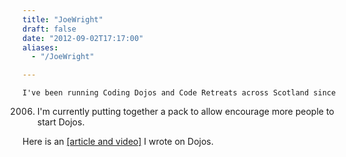```yaml
---
title: "JoeWright"
draft: false
date: "2012-09-02T17:17:00"
aliases:
  - "/JoeWright"

---
```

    I've been running Coding Dojos and Code Retreats across Scotland since
2006. I'm currently putting together a pack to allow encourage more
people to start Dojos.

Here is an [\[article and
video\]](http://code.joejag.com/2009/the-coding-dojo/) I wrote on Dojos.
